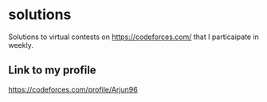 # solutions
Solutions to virtual contests on https://codeforces.com/ that I particaipate in weekly.

## Link to my profile
https://codeforces.com/profile/Arjun96
